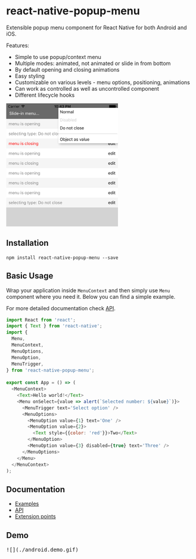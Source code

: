 # react-native-popup-menu

Extensible popup menu component for React Native for both Android and iOS.

Features:
* Simple to use popup/context menu
* Multiple modes: animated, not animated or slide in from bottom
* By default opening and closing animations
* Easy styling
* Customizable on various levels - menu options, positioning, animations
* Can work as controlled as well as uncontrolled component
* Different lifecycle hooks

![Popup menu](doc/img/context-menu.png)
## Installation

```
npm install react-native-popup-menu --save
```

## Basic Usage
Wrap your application inside `MenuContext` and then simply use `Menu` component where you need it. Below you can find a simple example.

For more detailed documentation check [API](./doc/api.md).

```js
import React from 'react';
import { Text } from 'react-native';
import {
  Menu,
  MenuContext,
  MenuOptions,
  MenuOption,
  MenuTrigger,
} from 'react-native-popup-menu';

export const App = () => (
  <MenuContext>
    <Text>Hello world!</Text>
    <Menu onSelect={value => alert(`Selected number: ${value}`)}>
      <MenuTrigger text='Select option' />
      <MenuOptions>
        <MenuOption value={1} text='One' />
        <MenuOption value={2}>
          <Text style={{color: 'red'}}>Two</Text>
        </MenuOption>
        <MenuOption value={3} disabled={true} text='Three' />
      </MenuOptions>
    </Menu>
  </MenuContext>
);
```

## Documentation

- [Examples](doc/examples.md)
- [API](doc/api.md)
- [Extension points](doc/extensions.md)

## Demo

<kbd>
![](./android.demo.gif)
</kbd>
